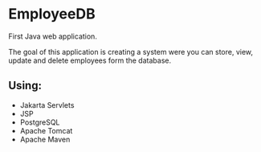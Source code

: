 # EmployeeDB

First Java web application.

The goal of this application is creating a system were you can store, view, update and delete employees form the database.

## Using:
* Jakarta Servlets
* JSP
* PostgreSQL
* Apache Tomcat
* Apache Maven